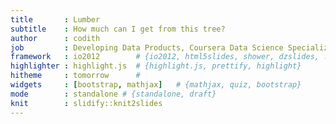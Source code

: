 ```yaml
--- 
title       : Lumber 
subtitle    : How much can I get from this tree?
author      : codith
job         : Developing Data Products, Coursera Data Science Specialization
framework   : io2012        # {io2012, html5slides, shower, dzslides, ...}
highlighter : highlight.js  # {highlight.js, prettify, highlight}
hitheme     : tomorrow      # 
widgets     : [bootstrap, mathjax]   # {mathjax, quiz, bootstrap}
mode        : standalone # {standalone, draft}
knit        : slidify::knit2slides
--- 
```






